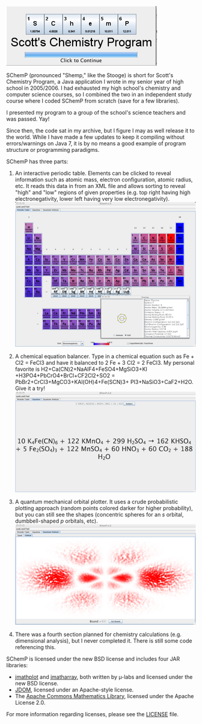 ![SChemP Splash Screen](https://raw.githubusercontent.com/ScottKolo/SChemP/master/img/Screencaps/splash.png)

SChemP (pronounced "Shemp," like the Stooge) is short for Scott's Chemistry Program, a Java application I wrote in my senior year of high school in 2005/2006.  I had exhausted my high school's chemistry and computer science courses, so I combined the two in an independent study course where I coded SChemP from scratch (save for a few libraries).

I presented my program to a group of the school's science teachers and was passed.  Yay!

Since then, the code sat in my archive, but I figure I may as well release it to the world.  While I have made a few updates to keep it compiling without errors/warnings on Java 7, it is by no means a good example of program structure or programming paradigms.

SChemP has three parts:

1. An interactive periodic table. Elements can be clicked to reveal information such as atomic mass, electron configuration, atomic radius, etc.  It reads this data in from an XML file and allows sorting to reveal "high" and "low" regions of given properties (e.g. top right having high electronegativity, lower left having very low electronegativity).
![Periodic Table](https://raw.githubusercontent.com/ScottKolo/SChemP/master/img/Screencaps/PeriodicTable.png)

2. A chemical equation balancer.  Type in a chemical equation such as Fe + Cl2 = FeCl3 and have it balanced to 2 Fe + 3 Cl2 = 2 FeCl3. My personal favorite is H2+Ca(CN)2+NaAlF4+FeSO4+MgSiO3+KI
+H3PO4+PbCrO4+BrCl+CF2Cl2+SO2 = PbBr2+CrCl3+MgCO3+KAl(OH)4+Fe(SCN)3+
PI3+NaSiO3+CaF2+H2O.  Give it a try!
![Equation Balancer](https://raw.githubusercontent.com/ScottKolo/SChemP/master/img/Screencaps/Bal1.png)

3. A quantum mechanical orbital plotter.  It uses a crude probabilistic plotting approach (random points colored darker for higher probability), but you can still see the shapes (concentric spheres for an *s* orbital, dumbbell-shaped *p* orbitals, etc).
![Orbital Plotter](https://raw.githubusercontent.com/ScottKolo/SChemP/master/img/Screencaps/Orb1.png)

4. There was a fourth section planned for chemistry calculations (e.g. dimensional analysis), but I never completed it.  There is still some code referencing this.

SChemP is licensed under the new BSD license and includes four JAR libraries:

* [jmathplot](https://sites.google.com/site/mulabsltd/products/jmathplot) and [jmatharray](https://sites.google.com/site/mulabsltd/products/jmathplot), both written by µ-labs and licensed under the new BSD license.
* [JDOM](http://www.jdom.org/), licensed under an Apache-style license.
* The [Apache Commons Mathematics Library](http://commons.apache.org/proper/commons-math/), licensed under the Apache License 2.0.

For more information regarding licenses, please see the [LICENSE](https://github.com/ScottKolo/SChemP/blob/master/LICENSE) file.
